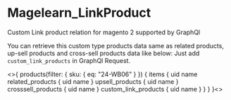 # Magelearn_LinkProduct
Custom Link product relation for magento 2 supported by GraphQl

You can retrieve this custom type products data same as related products, up-sell products and cross-sell products data like below:
Just add `custom_link_products` in GraphQl Request.

<>{
  products(filter: { sku: { eq: "24-WB06" } }) {
    items {
      uid
      name
      related_products {
        uid
        name
      }
      upsell_products {
        uid
        name
      }
      crosssell_products {
        uid
        name
      }
      custom_link_products {
        uid
        name
      }
    }
  }
}<>
